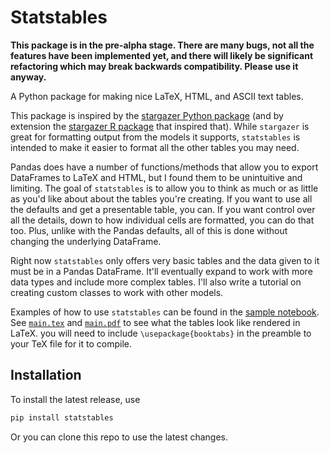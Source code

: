 # Statstables

**This package is in the pre-alpha stage. There are many bugs, not all the features have been implemented yet, and there will likely be significant refactoring which may break backwards compatibility. Please use it anyway.**

A Python package for making nice LaTeX, HTML, and ASCII text tables.

This package is inspired by the [stargazer Python package](https://github.com/StatsReporting/stargazer/tree/master) (and by extension the [stargazer R package](https://cran.r-project.org/web/packages/stargazer/vignettes/stargazer.pdf) that inspired that). While `stargazer` is great for formatting output from the models it supports, `statstables` is intended to make it easier to format all the other tables you may need.

Pandas does have a number of functions/methods that allow you to export DataFrames to LaTeX and HTML, but I found them to be unintuitive and limiting. The goal of `statstables` is to allow you to think as much or as little as you'd like about about the tables you're creating. If you want to use all the defaults and get a presentable table, you can. If you want control over all the details, down to how individual cells are formatted, you can do that too. Plus, unlike with the Pandas defaults, all of this is done without changing the underlying DataFrame.

Right now `statstables` only offers very basic tables and the data given to it must be in a Pandas DataFrame. It'll eventually expand to work with more data types and include more complex tables. I'll also write a tutorial on creating custom classes to work with other models.

Examples of how to use `statstables` can be found in the [sample notebook](https://github.com/andersonfrailey/statstables/blob/main/samplenotebook.ipynb). See [`main.tex`](https://github.com/andersonfrailey/statstables/blob/main/main.tex) and [`main.pdf`](https://github.com/andersonfrailey/statstables/blob/main/main.pdf) to see what the tables look like rendered in LaTeX. you will need to include `\usepackage{booktabs}` in the preamble to your TeX file for it to compile.

## Installation

To install the latest release, use

```bash
pip install statstables
```
Or you can clone this repo to use the latest changes.
